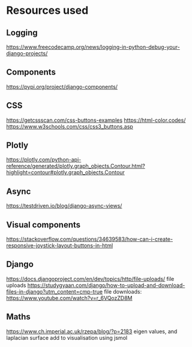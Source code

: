 # Resources used

## Logging
https://www.freecodecamp.org/news/logging-in-python-debug-your-django-projects/

## Components
https://pypi.org/project/django-components/

## CSS
https://getcssscan.com/css-buttons-examples
https://html-color.codes/
https://www.w3schools.com/css/css3_buttons.asp

## Plotly
https://plotly.com/python-api-reference/generated/plotly.graph_objects.Contour.html?highlight=contour#plotly.graph_objects.Contour

## Async
https://testdriven.io/blog/django-async-views/

## Visual components
https://stackoverflow.com/questions/34639583/how-can-i-create-responsive-joystick-layout-buttons-in-html

## Django 
https://docs.djangoproject.com/en/dev/topics/http/file-uploads/ file uploads
https://studygyaan.com/django/how-to-upload-and-download-files-in-django?utm_content=cmp-true
file downloads: https://www.youtube.com/watch?v=r_6VQozZD8M

## Maths
https://www.ch.imperial.ac.uk/rzepa/blog/?p=2183 eigen values, and laplacian surface add to visualisation using jsmol